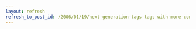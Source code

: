 ```yaml
---
layout: refresh
refresh_to_post_id: /2006/01/19/next-generation-tags-tags-with-more-context
---
```

